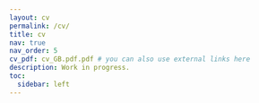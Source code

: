 ```yaml
---
layout: cv
permalink: /cv/
title: cv
nav: true
nav_order: 5
cv_pdf: cv_GB.pdf.pdf # you can also use external links here
description: Work in progress.
toc:
  sidebar: left
---
```

